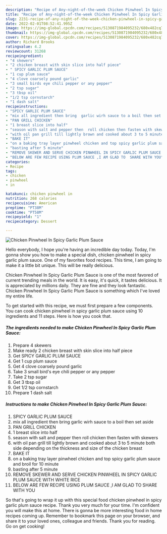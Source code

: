 ```yaml
---
description: "Recipe of Any-night-of-the-week Chicken Pinwheel In Spicy Garlic Plum Sauce"
title: "Recipe of Any-night-of-the-week Chicken Pinwheel In Spicy Garlic Plum Sauce"
slug: 2231-recipe-of-any-night-of-the-week-chicken-pinwheel-in-spicy-garlic-plum-sauce
date: 2022-02-01T08:52:41.995Z
image: https://img-global.cpcdn.com/recipes/5130871984095232/680x482cq70/chicken-pinwheel-in-spicy-garlic-plum-sauce-recipe-main-photo.jpg
thumbnail: https://img-global.cpcdn.com/recipes/5130871984095232/680x482cq70/chicken-pinwheel-in-spicy-garlic-plum-sauce-recipe-main-photo.jpg
cover: https://img-global.cpcdn.com/recipes/5130871984095232/680x482cq70/chicken-pinwheel-in-spicy-garlic-plum-sauce-recipe-main-photo.jpg
author: Richard Brooks
ratingvalue: 4.2
reviewcount: 31268
recipeingredient:
- "4 skewers"
- "2 chicken breast with skin slice into half piece"
- " SPICY GARLIC PLUM SAUCE"
- "1 cup plum sauce"
- "4 clove coarsely pound garlic"
- "3 small birds eye chili pepper or any pepper"
- "2 tsp sugar"
- "3 tbsp oil"
- "1/2 tsp cornstarch"
- "1 dash salt"
recipeinstructions:
- "SPICY GARLIC PLUM SAUCE"
- "mix all ingredient then bring  garlic wirh sauce to a boil then set aside"
- "PAN GRILL CHICKEN"
- "1 breast slice into half"
- "season with salt and pepper then  roll chicken then fasten with skewers"
- "with oil pan grill till lightly brown and cooked about 3 to 5 minute both side depending on the thickness and size of the chicken breast"
- "BAKE IT"
- "on a baking tray layer pinwheel chicken and top spicy garlic plum sauce and broil for 10  minute"
- "basting after 5 minute"
- "REMOVE SKEWER AND SERVE CHICKEN PINWHEEL IN SPICY GARLIC PLUM SAUCE WITH WHITE RICE"
- "BELOW ARE FEW RECIPE USING PLUM SAUCE ,I AM GLAD TO  SHARE WITH YOU"
categories:
- Recipe
tags:
- chicken
- pinwheel
- in

katakunci: chicken pinwheel in 
nutrition: 268 calories
recipecuisine: American
preptime: "PT38M"
cooktime: "PT58M"
recipeyield: "1"
recipecategory: Dessert

---
```



![Chicken Pinwheel In Spicy Garlic Plum Sauce](https://img-global.cpcdn.com/recipes/5130871984095232/680x482cq70/chicken-pinwheel-in-spicy-garlic-plum-sauce-recipe-main-photo.jpg)

Hello everybody, I hope you're having an incredible day today. Today, I'm gonna show you how to make a special dish, chicken pinwheel in spicy garlic plum sauce. One of my favorites food recipes. This time, I am going to make it a little bit unique. This will be really delicious.

Chicken Pinwheel In Spicy Garlic Plum Sauce is one of the most favored of current trending meals in the world. It is easy, it's quick, it tastes delicious. It is appreciated by millions daily. They are fine and they look fantastic. Chicken Pinwheel In Spicy Garlic Plum Sauce is something which I've loved my entire life.




To get started with this recipe, we must first prepare a few components. You can cook chicken pinwheel in spicy garlic plum sauce using 10 ingredients and 11 steps. Here is how you cook that.

<!--inarticleads1-->

##### The ingredients needed to make Chicken Pinwheel In Spicy Garlic Plum Sauce:

1. Prepare 4 skewers
1. Make ready 2 chicken breast with skin slice into half piece
1. Get  SPICY GARLIC PLUM SAUCE
1. Get 1 cup plum sauce
1. Get 4 clove coarsely pound garlic
1. Take 3 small bird's eye chili pepper or any pepper
1. Take 2 tsp sugar
1. Get 3 tbsp oil
1. Get 1/2 tsp cornstarch
1. Prepare 1 dash salt




<!--inarticleads2-->

##### Instructions to make Chicken Pinwheel In Spicy Garlic Plum Sauce:

1. SPICY GARLIC PLUM SAUCE
1. mix all ingredient then bring  garlic wirh sauce to a boil then set aside
1. PAN GRILL CHICKEN
1. 1 breast slice into half
1. season with salt and pepper then  roll chicken then fasten with skewers
1. with oil pan grill till lightly brown and cooked about 3 to 5 minute both side depending on the thickness and size of the chicken breast
1. BAKE IT
1. on a baking tray layer pinwheel chicken and top spicy garlic plum sauce and broil for 10  minute
1. basting after 5 minute
1. REMOVE SKEWER AND SERVE CHICKEN PINWHEEL IN SPICY GARLIC PLUM SAUCE WITH WHITE RICE
1. BELOW ARE FEW RECIPE USING PLUM SAUCE ,I AM GLAD TO  SHARE WITH YOU




So that's going to wrap it up with this special food chicken pinwheel in spicy garlic plum sauce recipe. Thank you very much for your time. I'm confident you will make this at home. There is gonna be more interesting food in home recipes coming up. Remember to bookmark this page on your browser, and share it to your loved ones, colleague and friends. Thank you for reading. Go on get cooking!

